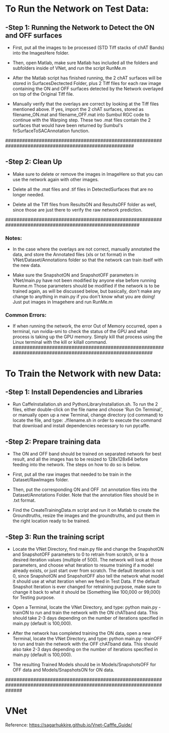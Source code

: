 # To Run the Network on Test Data: 

## -Step 1: Running the Network to Detect the ON and OFF surfaces 
+ First, put all the images to be processed (STD Tiff stacks of chAT Bands) into the ImagesHere folder.

+ Then, open Matlab, make sure Matlab has included all the folders and subfolders inside of VNet, and run the script RunMe.m

+ After the Matlab script has finished running, the 2 chAT surfaces will be stored in SurfacesDectected Folder, plus 2 Tiff files for each raw image containing the ON and OFF surfaces detected by the Network overlayed on top of the Original Tiff file.

+ Manually verify that the overlays are correct by looking at the Tiff files mentioned above. If yes, import the 2 chAT surfaces, stored as filename_ON.mat and filename_OFF.mat into Sumbul RGC code to continue with the Warping step. These two .mat files contain the 2 surfaces that would have been returned by Sumbul's firSurfaceToSACAnnotation function.

######################################################################################################

## -Step 2: Clean Up
+ Make sure to delete or remove the images in ImageHere so that you can use the network again with other images.

+ Delete all the .mat files and .tif files in DetectedSurfaces that are no longer needed.

+ Delete all the Tiff files from ResultsON and ResultsOFF folder as well, since those are just there to verify the raw network prediction.

########################################################################################################
### Notes: 
+ In the case where the overlays are not correct, manually annotated the data, and store the Annotated files (xls or txt format) in the VNet/Dataset/Annotations folder so that the network can train itself with the new data.

+ Make sure the SnapshotON and SnapshotOFF parameters in VNet/main.py have not been modified by anyone else before running Runme.m
Those parameters should be modified if the network is to be trained again, as will be discussed below, but basically, don't make any change to anything in main.py if you don't know what you are doing! Just put images in Imagehere and run RunMe.m

### Common Errors:
+ If when running the network, the error Out of Memory occurred, open a terminal, run nvidia-smi to check the status of the GPU and what process is taking up the GPU memory. Simply kill that process using the Linux terminal with the kill or killall command.  
########################################################################################################

# To Train the Network with new Data:

## -Step 1: Install Dependencies and Libraries 
+ Run CaffeInstallation.sh and PythonLibraryInstallation.sh. To run the 2 files, either double-click on the file name and choose 'Run On Terminal', or manually open up a new Terminal, change directory (cd command) to locate the file, and type:
            ./filename.sh 
in order to execute the command that download and install dependencies necessary to run pycaffe.

## -Step 2: Prepare training data
+ The ON and OFF band should be trained on separated network for best result, and all the images has to be resized to 128x128x64 before feeding into the network. The steps on how to do so is below.

+ First, put all the raw images that needed to be train in the Dataset/RawImages folder.

+ Then, put the corresponding ON and OFF .txt annotation files into the Dataset/Annotations Folder. Note that the annotation files should be in .txt format.

+ Find the CreateTrainingData.m script and run it on Matlab to create the Groundtruths, resize the images and the groundtruths, and put them in the right location ready to be trained.

## -Step 3: Run the training script
+ Locate the VNet Directory, find main.py file and change the SnapshotON and SnapshotOFF parameters to 0 to retrain from scratch, or to a desired iteration values (multiple of 500). The network will look at those parameters, and choose what iteration to resume training if a model already exists, or just start over from scratch. The default iteration is not 0, since SnapshotON and SnapshotOFF also tell the network what model it should use at what iteration when we feed in Test Data. If the default Snapshot Iteration is ever changed for retraining purpose, make sure to change it back to what it should be (Something like 100,000 or 99,000) for Testing purpose.

+ Open a Terminal, locate the VNet Directory, and type: python main.py -trainON to run and train the network with the ON chATband data. This should take 2-3 days depending on the number of iterations specified in main.py (default is 100,000).

+ After the network has completed training the ON data, open a new Terminal, locate the VNet Directory, and type: python main.py -trainOFF to run and train the network with the OFF chATband data. This should also take 2-3 days depending on the number of iterations specified in main.py (default is 100,000).

+ The resulting Trained Models should be in Models/SnapshotsOFF for OFF data and Models/SnapshotsON for ON data.
 
######################################################################################################################
# VNet
Reference: https://sagarhukkire.github.io/Vnet-Cafffe_Guide/

 

 
 



 



 
 



 

